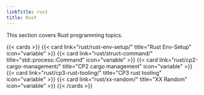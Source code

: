 ```yaml
---
linkTitle: rust
title: Rust
---
```


This section covers Rust programming topics.

<!--more-->

<!-- need all lower case for link="" -->
{{< cards >}}
  {{< card link="rust/rust-env-setup/" title="Rust Env-Setup" icon="variable" >}}
  {{< card link="rust/struct-command/" title="std::process::Command" icon="variable" >}}
  {{< card link="rust/cp2-cargo-management/" title="CP2 cargo management" icon="variable" >}}
  {{< card link="rust/cp3-rust-tooling/" title="CP3 rust tooling" icon="variable" >}}
  {{< card link="rust/xx-random/" title="XX Random" icon="variable" >}}
{{< /cards >}}

